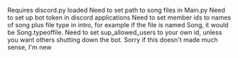 Requires discord.py loaded
Need to set path to song files in Main.py
Need to set up bot token in discord applications
Need to set member ids to names of song plus file type in intro, for example if the file is named Song, it would be Song.typeoffile. 
Need to set sup_allowed_users to your own id, unless you want others shutting down the bot.
Sorry if this doesn't made much sense, I'm new

